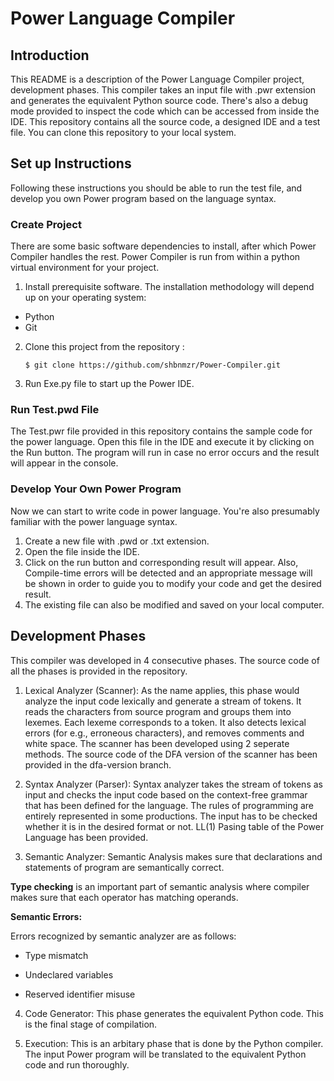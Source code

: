 # Power Language Compiler

## Introduction
This README is a description of the Power Language Compiler project, development phases.
This compiler takes an input file with .pwr extension and generates the equivalent Python source code.
There's also a debug mode provided to inspect the code which can be accessed from inside the IDE.
This repository contains all the source code, a designed IDE and a test file. You can clone this repository to your local system.

## Set up Instructions
Following these instructions you should be able to run the test file, and develop you own Power program based on the language syntax.

### Create Project
There are some basic software dependencies to install, after which Power Compiler handles the rest.
Power Compiler is run from within a python virtual environment for your project.
1. Install prerequisite software. The installation methodology will depend up on your operating system:
 - Python
 - Git
 
 2. Clone this project from the repository :

        $ git clone https://github.com/shbnmzr/Power-Compiler.git

3. Run Exe.py file to start up the Power IDE.
### Run Test.pwd File
The Test.pwr file provided in this repository contains the sample code for the power language. Open this file in the IDE and execute it by clicking on the Run button. The program will run in case no error occurs and the result will appear in the console. 

### Develop Your Own Power Program
Now we can start to write code in power language. You're also presumably familiar with the power language syntax.

1. Create a new file with .pwd or .txt extension.
2. Open the file inside the IDE.
3. Click on the run button and corresponding result will appear. Also, Compile-time errors will be detected and an appropriate message will be shown in order to guide you to modify your code and get the desired result.
4. The existing file can also be modified and saved on your local computer.

## Development Phases
This compiler was developed in 4 consecutive phases. The source code of all the phases is provided in the repository.

1. Lexical Analyzer (Scanner):
As the name applies, this phase would analyze the input code lexically and generate a stream of tokens. 
It reads the characters from source program and groups them into lexemes. Each lexeme corresponds to a token. 
It also detects lexical errors (for e.g., erroneous characters), and removes comments and white space.
The scanner has been developed using 2 seperate methods. The source code of the DFA version of the scanner has been provided in the dfa-version branch.

2. Syntax Analyzer (Parser):
Syntax analyzer takes the stream of tokens as input and checks the input code based on the context-free grammar that has been defined for the language. 
The rules of programming are entirely represented in some productions. The input has to be checked whether it is in the desired format or not.
LL(1) Pasing table of the Power Language has been provided.

3. Semantic Analyzer:
Semantic Analysis makes sure that declarations and statements of program are semantically correct.

**Type checking** is an important part of semantic analysis where compiler makes sure that each operator has matching operands.

**Semantic Errors:**  

Errors recognized by semantic analyzer are as follows:

-   Type mismatch

-   Undeclared variables

-   Reserved identifier misuse

4. Code Generator:
This phase generates the equivalent Python code. This is the final stage of compilation.

5. Execution:
This is an arbitary phase that is done by the Python compiler. The input Power program will be translated to the equivalent Python code and run thoroughly.

